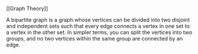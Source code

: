 [[Graph Theory]]

A bipartite graph is a graph whose vertices can be divided into two disjoint and independent sets such that every edge connects a vertex in one set to a vertex in the other set. In simpler terms, you can split the vertices into two groups, and no two vertices within the same group are connected by an edge.